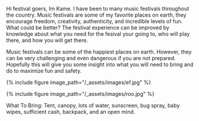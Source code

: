 Hi festival goers, Im Kame. I have been to many music festivals throughout the country. Music festivals are some of my favorite places on earth, they encourage freedom, creativity, authenticity, and incredible levels of fun. What could be better? The festival experience can be improved by knowledge about what you need for the fesival your going to, who will play there, and how you will get there.

Music festivals can be some of the happiest places on earth. However, they can be very challenging and even dangerous if you are not prepared. Hopefully this will give you some insight into what you will need to bring and do to maximize fun and safety.

{% include figure image_path="/_assets/images/ef.jpg" %}

{% include figure image_path="/_assets/images/roo.jpg" %}

What To Bring: Tent, canopy, lots of water, sunscreen, bug spray, baby wipes, sufficient cash, backpack, and an open mind.
